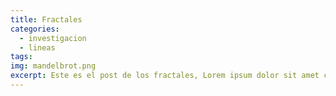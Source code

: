 ```yaml
---
title: Fractales
categories:
  - investigacion
  - lineas
tags:
img: mandelbrot.png
excerpt: Este es el post de los fractales, Lorem ipsum dolor sit amet consectetur adipisicing elit. Iste velit quas aliquid quam rerum exercitationem.
---
```

